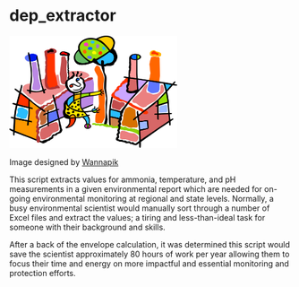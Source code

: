 # dep_extractor

<img src="images/Factories Encroach on Natural Environment.png" width="300" height="200" />

Image designed by [Wannapik](https://www.wannapik.com/vectors/28146)

This script extracts values for ammonia, temperature, and pH measurements in a given environmental report which are needed for on-going environmental monitoring at regional and state levels. Normally, a busy environmental scientist would manually sort through a number of Excel files and extract the values; a tiring and less-than-ideal task for someone with their background and skills.

After a back of the envelope calculation, it was determined this script would save the scientist approximately 80 hours of work per year allowing them to focus their time and energy on more impactful and essential monitoring and protection efforts.
